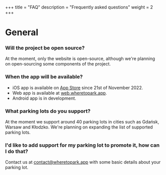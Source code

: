 +++
title = "FAQ"
description = "Frequently asked questions"
weight = 2
+++
# General

### Will the project be open source?

At the moment, only the website is open-source, although we're planning on open-sourcing some components of the project.

### When the app will be available?

- iOS app is available on [App Store](https://apps.apple.com/us/app/where-to-park/id6444453582) since 21st of November 2022.
- Web app is available at [web.wheretopark.app](https://web.wheretopark.app).
- Android app is in development.

### What parking lots do you support?


At the moment we support around 40 parking lots in cities such as Gdańsk, Warsaw and Kłodzko. 
We're planning on expanding the list of supported parking lots.

### I'd like to add support for my parking lot to promote it, how can I do that?

Contact us at [contact@wheretopark.app](mailto:contact@wheretopark.app) with some basic details about your parking lot.